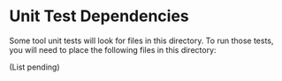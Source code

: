 Unit Test Dependencies
======================

Some tool unit tests will look for files in this directory. To run those tests,
you will need to place the following files in this directory:

(List pending)
